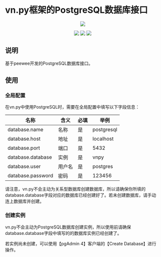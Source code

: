 # vn.py框架的PostgreSQL数据库接口

<p align="center">
  <img src ="https://vnpy.oss-cn-shanghai.aliyuncs.com/vnpy-logo.png"/>
</p>

<p align="center">
    <img src ="https://img.shields.io/badge/version-1.0.0-blueviolet.svg"/>
    <img src ="https://img.shields.io/badge/platform-windows|linux|macos-yellow.svg"/>
    <img src ="https://img.shields.io/badge/python-3.7-blue.svg" />
</p>

## 说明

基于peewee开发的PostgreSQL数据库接口。

## 使用

### 全局配置

在vn.py中使用PostgreSQL时，需要在全局配置中填写以下字段信息：

|名称|含义|必填|举例|
|---------|----|---|---|
|database.name|名称|是|postgresql|
|database.host|地址|是|localhost|
|database.port|端口|是|5432|
|database.database|实例|是|vnpy|
|database.user|用户名|是|postgres|
|database.password|密码|是|123456|

请注意，vn.py不会主动为关系型数据库创建数据库，所以请确保你所填的database.database字段对应的数据库已经创建好了。若未创建数据库，请手动连上数据库并创建。

### 创建实例

vn.py不会主动为PostgreSQL数据库创建实例，所以使用前请确保database.database字段中填写的的数据库实例已经创建了。

若实例尚未创建，可以使用【pgAdmin 4】客户端的【Create Database】进行操作。
